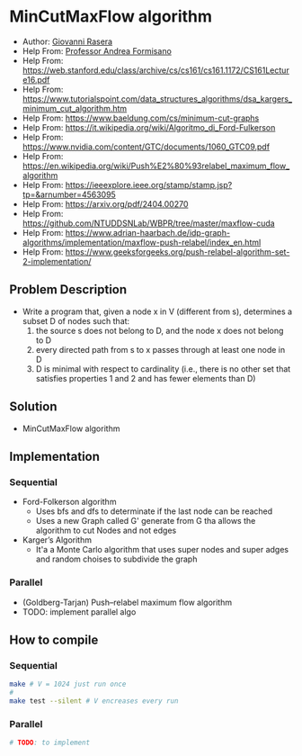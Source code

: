 # MinCutMaxFlow algorithm
- Author: [Giovanni Rasera](https://github.com/GiovanniRaseraF)
- Help From: [Professor Andrea Formisano](https://users.dimi.uniud.it/~andrea.formisano/)
- Help From: https://web.stanford.edu/class/archive/cs/cs161/cs161.1172/CS161Lecture16.pdf
- Help From: https://www.tutorialspoint.com/data_structures_algorithms/dsa_kargers_minimum_cut_algorithm.htm
- Help From: https://www.baeldung.com/cs/minimum-cut-graphs
- Help From: https://it.wikipedia.org/wiki/Algoritmo_di_Ford-Fulkerson
- Help From: https://www.nvidia.com/content/GTC/documents/1060_GTC09.pdf
- Help From: https://en.wikipedia.org/wiki/Push%E2%80%93relabel_maximum_flow_algorithm
- Help From: https://ieeexplore.ieee.org/stamp/stamp.jsp?tp=&arnumber=4563095
- Help From: https://arxiv.org/pdf/2404.00270
- Help From: https://github.com/NTUDDSNLab/WBPR/tree/master/maxflow-cuda
- Help From: https://www.adrian-haarbach.de/idp-graph-algorithms/implementation/maxflow-push-relabel/index_en.html
- Help From: https://www.geeksforgeeks.org/push-relabel-algorithm-set-2-implementation/

## Problem Description
- Write a program that, given a node x in V (different from s), determines a subset D of nodes such that: 
    1.  the source s does not belong to D, and the node x does not belong to D 
    2. every directed path from s to x passes through at least one node in D 
    3. D is minimal with respect to cardinality 
      (i.e., there is no other set that satisfies properties 1 and 2 and has fewer elements than D)

## Solution
- MinCutMaxFlow algorithm

## Implementation
### Sequential 
- Ford-Folkerson algorithm
    - Uses bfs and dfs to determinate if the last node can be reached
    - Uses a new Graph called G' generate from G tha allows the algorithm to cut Nodes and not edges
- Karger’s Algorithm
    - It'a a Monte Carlo algorithm that uses super nodes and super adges and random choises to subdivide the graph

### Parallel
- (Goldberg-Tarjan) Push–relabel maximum flow algorithm
- TODO: implement parallel algo


## How to compile
### Sequential
```bash
make # V = 1024 just run once
#
make test --silent # V encreases every run
```
### Parallel
```bash
# TODO: to implement
```
